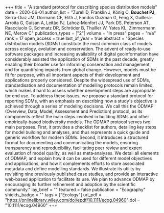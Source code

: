 +++
title = "A standard protocol for describing species distribution models"
date = 2020-06-01
author_list = "Zurell D, Franklin J, König C, <b>Bouchet PJ</b>, Serra-Diaz JM, Dormann CF, Elith J, Fandos Guzman G, Feng X, Guillera-Arroita G, Guisan A, Leitão PJ, Lahoz-Monfort JJ, Park DS, Peterson AT, Raacciuolo G, Schmatz DR, Schröder B, Thuiller W, Yates KL, Zimmermann NE, Merow C"
publication_types = ["2"]
volume = "In press"
pages = "n/a"
rank = 17
open_access = true
last_of_year = true
abstract = "Species distribution models (SDMs) constitute the most common class of models across ecology, evolution and conservation. The advent of ready‐to‐use software packages and increasing availability of digital geoinformation have considerably assisted the application of SDMs in the past decade, greatly enabling their broader use for informing conservation and management, and for quantifying impacts from global change. However, models must be fit for purpose, with all important aspects of their development and applications properly considered. Despite the widespread use of SDMs, standardisation and documentation of modelling protocols remain limited, which makes it hard to assess whether development steps are appropriate for end use. To address these issues, we propose a standard protocol for reporting SDMs, with an emphasis on describing how a study's objective is achieved through a series of modeling decisions. We call this the ODMAP (Overview, Data, Model, Assessment and Prediction) protocol, as its components reflect the main steps involved in building SDMs and other empirically‐based biodiversity models. The ODMAP protocol serves two main purposes. First, it provides a checklist for authors, detailing key steps for model building and analyses, and thus represents a quick guide and generic workflow for modern SDMs. Second, it introduces a structured format for documenting and communicating the models, ensuring transparency and reproducibility, facilitating peer review and expert evaluation of model quality, as well as meta‐analyses. We detail all elements of ODMAP, and explain how it can be used for different model objectives and applications, and how it complements efforts to store associated metadata and define modelling standards. We illustrate its utility by revisiting nine previously published case studies, and provide an interactive web‐based application to facilitate its use. We plan to advance ODMAP by encouraging its further refinement and adoption by the scientific community."
lay_brief = "" 
featured = false
publication = "Ecography"
shields_badge = ""
tags = ["Ecology"]
url_pdf = "https://onlinelibrary.wiley.com/doi/epdf/10.1111/ecog.04960"
doi = "10.1111/ecog.04960"
+++

